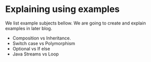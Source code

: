 # Explaining using examples

We list example subjects bellow. We are going to create and explain examples in later blog.

- Composition vs Inheritance.
- Switch case vs Polymorphism
- Optional vs If else
- Java Streams vs Loop
